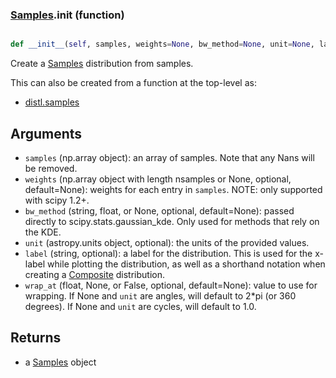 ### [Samples](Samples.md).__init__ (function)


```py

def __init__(self, samples, weights=None, bw_method=None, unit=None, label=None, wrap_at=None)

```



Create a [Samples](Samples.md) distribution from samples.

This can also be created from a function at the top-level as:

* [distl.samples](distl.samples.md)

Arguments
--------------
* `samples` (np.array object): an array of samples.  Note that any Nans
    will be removed.
* `weights` (np.array object with length nsamples or None, optional, default=None):
    weights for each entry in `samples`.  NOTE: only supported with
    scipy 1.2+.
* `bw_method` (string, float, or None, optional, default=None): passed
    directly to scipy.stats.gaussian_kde.  Only used for methods that
    rely on the KDE.
* `unit` (astropy.units object, optional): the units of the provided values.
* `label` (string, optional): a label for the distribution.  This is used
    for the x-label while plotting the distribution, as well as a shorthand
    notation when creating a [Composite](Composite.md) distribution.
* `wrap_at` (float, None, or False, optional, default=None): value to
    use for wrapping.  If None and `unit` are angles, will default to
    2*pi (or 360 degrees).  If None and `unit` are cycles, will default
    to 1.0.

Returns
--------
* a [Samples](Samples.md) object

